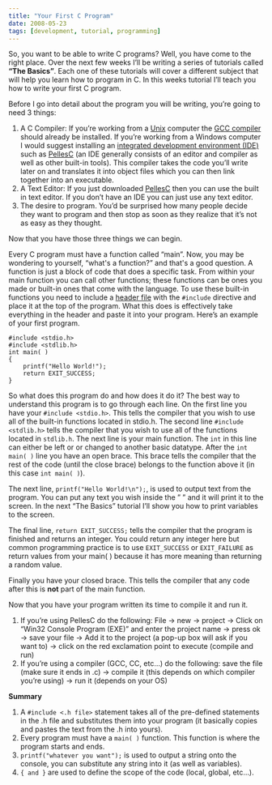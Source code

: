```yaml
---
title: "Your First C Program"
date: 2008-05-23
tags: [development, tutorial, programming]
---
```


So, you want to be able to write C programs? Well, you have come to the right place. Over the next few weeks I’ll be writing a series of tutorials called **“The Basics”**. Each one of these tutorials will cover a different subject that will help you learn how to program in C. In this weeks tutorial I’ll teach you how to write your first C program.

Before I go into detail about the program you will be writing, you’re going to need 3 things:

1. A C Compiler: If you’re working from a [Unix](http://en.wikipedia.org/wiki/Unix)  computer the [GCC compiler](http://gcc.gnu.org/) should already be installed. If you’re working from a Windows computer I would suggest installing an [integrated development environment (IDE)](http://en.wikipedia.org/wiki/Integrated_development_environment) such as [PellesC](http://www.christian-heffner.de/) (an IDE generally consists of an editor and compiler as well as other built-in tools). This compiler takes the code you’ll write later on and translates it into object files which you can then link together into an executable.
2. A Text Editor: If you just downloaded [PellesC](http://www.christian-heffner.de/) then you can use the built in text editor. If you don’t have an IDE you can just use any text editor.
3. The desire to program. You’d be surprised how many people decide they want to program and then stop as soon as they realize that it’s not as easy as they thought.

Now that you have those three things we can begin.

Every C program must have a function called “main”. Now, you may be wondering to yourself, “what's a function?” and that's a good question. A function is just a block of code that does a specific task. From within your main function you can call other functions; these functions can be ones you made or built-in ones that come with the language. To use these built-in functions you need to include a [header file](/posts/the-mysteries-of-pointers/) with the `#include` directive and place it at the top of the program. What this does is effectively take everything in the header and paste it into your program. Here’s an example of your first program.

```
#include <stdio.h>
#include <stdlib.h>
int main( )
{
    printf("Hello World!");
    return EXIT_SUCCESS;
}
```
So what does this program do and how does it do it? The best way to understand this program is to go through each line. On the first line you have your `#include <stdio.h>`. This tells the compiler that you wish to use all of the built-in functions located in stdio.h. The second line `#include <stdlib.h>` tells the compiler that you wish to use all of the functions located in `stdlib.h`. The next line is your main function. The `int` in this line can either be left or or changed to another basic datatype. After the `int main( )` line you have an open brace. This brace tells the compiler that the rest of the code (until the close brace) belongs to the function above it (in this case `int main( )`).

The next line, `printf("Hello World!\n");`, is used to output text from the program. You can put any text you wish inside the ” ” and it will print it to the screen. In the next “The Basics” tutorial I’ll show you how to print variables to the screen.

The final line, `return EXIT_SUCCESS;` tells the compiler that the program is finished and returns an integer. You could return any integer here but common programming practice is to use `EXIT_SUCCESS` or `EXIT_FAILURE` as return values from your main( ) because it has more meaning than returning a random value.

Finally you have your closed brace. This tells the compiler that any code after this is **not** part of the main function.

Now that you have your program written its time to compile it and run it.
1. If you’re using PellesC do the following: File -> new -> project -> Click on “Win32 Console Program (EXE)” and enter the project name -> press ok -> save your file -> Add it to the project (a pop-up box will ask if you want to) -> click on the red exclamation point to execute (compile and run)
2. If you’re using a compiler (GCC, CC, etc…) do the following: save the file (make sure it ends in .c) -> compile it (this depends on which compiler you’re using) -> run it (depends on your OS)

**Summary**
1. A `#include <.h file>`
 statement takes all of the pre-defined statements in the .h file and substitutes them into your program (it basically copies and pastes the text from the .h into yours).
2. Every program must have a `main( )`
 function. This function is where the program starts and ends.
3. `printf("whatever you want");` is used to output a string onto the console, you can substitute any string into it (as well as variables).
4. `{ and }` are used to define the scope of the code (local, global, etc…).
